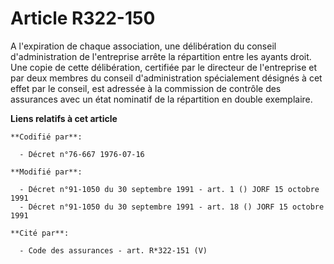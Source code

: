 # Article R322-150

A l'expiration de chaque association, une délibération du conseil d'administration de l'entreprise arrête la répartition
entre les ayants droit. Une copie de cette délibération, certifiée par le directeur de l'entreprise et par deux membres du
conseil d'administration spécialement désignés à cet effet par le conseil, est adressée à la commission de contrôle des
assurances avec un état nominatif de la répartition en double exemplaire.

**Liens relatifs à cet article**

	**Codifié par**:

	  - Décret n°76-667 1976-07-16

	**Modifié par**:

	  - Décret n°91-1050 du 30 septembre 1991 - art. 1 () JORF 15 octobre 1991
	  - Décret n°91-1050 du 30 septembre 1991 - art. 18 () JORF 15 octobre 1991

	**Cité par**:

	  - Code des assurances - art. R*322-151 (V)
